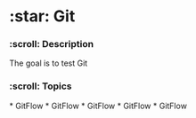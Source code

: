<h1>:star: Git</h1>

<h3>:scroll: Description</h3>
<p>The goal is to test Git</p>

<h3>:scroll: Topics</h3>
* GitFlow
* GitFlow
* GitFlow
* GitFlow
* GitFlow